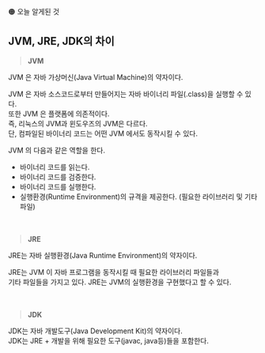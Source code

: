 
🟠 오늘 알게된 것

## ****JVM, JRE, JDK의 차이****

> **JVM**
> 

JVM 은 자바 가상머신(Java Virtual Machine)의 약자이다.

JVM 은 자바 소스코드로부터 만들어지는 자바 바이너리 파일(.class)을 실행할 수 있다.  
또한 JVM 은 플랫폼에 의존적이다.  
즉, 리눅스의 JVM과 윈도우즈의 JVM은 다르다.   
단, 컴파일된 바이너리 코드는 어떤 JVM 에서도 동작시킬 수 있다.  

JVM 의 다음과 같은 역할을 한다.

- 바이너리 코드를 읽는다.  
- 바이너리 코드를 검증한다.  
- 바이너리 코드를 실행한다.  
- 실행환경(Runtime Environment)의 규격을 제공한다. (필요한 라이브러리 및 기타파일)  
<br><br>

> **JRE**
> 

JRE는 자바 실행환경(Java Runtime Environment)의 약자이다.

JRE는 JVM 이 자바 프로그램을 동작시킬 때 필요한 라이브러리 파일들과  
기타 파일들을 가지고 있다. JRE는 JVM의 실행환경을 구현했다고 할 수 있다.  
<br><br>

> **JDK**
> 

JDK는 자바 개발도구(Java Development Kit)의 약자이다.  
JDK는 JRE + 개발을 위해 필요한 도구(javac, java등)들을 포함한다.  
